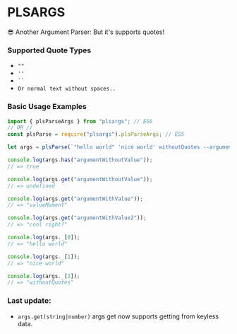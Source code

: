 # PLSARGS
😎 Another Argument Parser: But it's supports quotes!

### Supported Quote Types
- ` "" `
- ` '' `
- ` `` `
- ` Or normal text without spaces.. `

### Basic Usage Examples
```js
import { plsParseArgs } from "plsargs"; // ES6
// OR //
const plsParse = require("plsargs").plsParseArgs; // ES5

let args = plsParse(`"hello world" 'nice world' withoutQuotes --argumentWithValue valueMoment --argumentWithValue2 "cool right?" --argumentWithoutValue`);

console.log(args.has("argumentWithoutValue"));
// => true

console.log(args.get("argumentWithoutValue"));
// => undefined

console.log(args.get("argumentWithValue"));
// => "valueMoment"

console.log(args.get("argumentWithValue2"));
// => "cool right?"

console.log(args._[0]);
// => "hello world"

console.log(args._[1]);
// => "nice world"

console.log(args._[2]);
// => "withoutQuotes"
```

### Last update:
 - `args.get(string|number)` args get now supports getting from keyless data.
